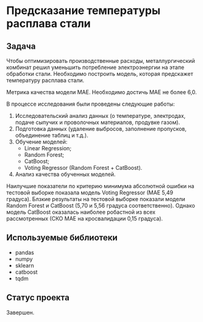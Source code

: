# Предсказание температуры расплава стали


## Задача

Чтобы оптимизировать производственные расходы, металлургический комбинат решил уменьшить потребление электроэнергии на этапе обработки стали. 
Необходимо построить модель, которая предскажет температуру расплава стали.

Метрика качества модели MAE. Необходимо достичь MAE не более 6,0.


В процессе исследования были проведены следующие работы:
1. Исследовательский анализ данных (о температуре, электродах, подаче сыпучих и проволочных материалов, продувке газом).
2. Подготовка данных (удаление выбросов, заполнение пропусков, объединение таблиц и т.д.).
3. Обучение моделей:
    * Linear Regression;
    * Random Forest;
    * CatBoost;
    * Voting Regressor (Random Forest + CatBoost).
4. Анализ качества обученных моделей.
    
Наилучшие показатели по критерию минимума абсолютной ошибки на тестовой выборке показала модель Voting Regressor (MAE 5,49 градуса). Блзкие результаты на тестовой выборке показали модели Random Forest и CatBoost (5,70 и 5,56 градуса соответственно). Однако модель CatBoost оказалась наиболее робастной из всех рассмотренных (СКО MAE на кросвалидации 0,15 градуса).


## Используемые библиотеки
* pandas
* numpy
* sklearn
* catboost
* tqdm

## Статус проекта

Завершен.
